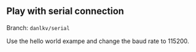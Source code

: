 ## Play with serial connection

Branch: `danlkv/serial`

Use the hello world exampe and change the baud rate to 115200.


